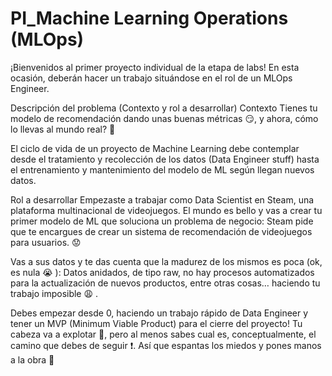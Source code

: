 # PI_Machine Learning Operations (MLOps)


¡Bienvenidos al primer proyecto individual de la etapa de labs! En esta ocasión, deberán hacer un trabajo situándose en el rol de un MLOps Engineer.

Descripción del problema (Contexto y rol a desarrollar)
Contexto
Tienes tu modelo de recomendación dando unas buenas métricas 😏, y ahora, cómo lo llevas al mundo real? 👀

El ciclo de vida de un proyecto de Machine Learning debe contemplar desde el tratamiento y recolección de los datos (Data Engineer stuff) hasta el entrenamiento y mantenimiento del modelo de ML según llegan nuevos datos.

Rol a desarrollar
Empezaste a trabajar como Data Scientist en Steam, una plataforma multinacional de videojuegos. El mundo es bello y vas a crear tu primer modelo de ML que soluciona un problema de negocio: Steam pide que te encargues de crear un sistema de recomendación de videojuegos para usuarios. 😟

Vas a sus datos y te das cuenta que la madurez de los mismos es poca (ok, es nula 😭 ): Datos anidados, de tipo raw, no hay procesos automatizados para la actualización de nuevos productos, entre otras cosas… haciendo tu trabajo imposible 😩 .

Debes empezar desde 0, haciendo un trabajo rápido de Data Engineer y tener un MVP (Minimum Viable Product) para el cierre del proyecto! Tu cabeza va a explotar 🤯, pero al menos sabes cual es, conceptualmente, el camino que debes de seguir ❗. Así que espantas los miedos y pones manos a la obra 💪


